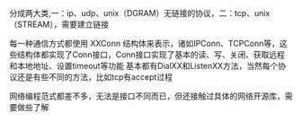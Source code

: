 
分成两大类,一：ip、udp、unix（DGRAM）无链接的协议，二：tcp、unix（STREAM），需要建立链接

每一种通信方式都使用 XXConn 结构体来表示，诸如IPConn、TCPConn等，这些结构体都实现了Conn接口，Conn接口实现了基本的读、写、关闭、获取远程和本地地址、设置timeout等功能
基本都有DialXX和ListenXX方法，当然每个协议还是有些不同的方法，比如tcp有accept过程

网络编程范式都差不多，无法是接口不同而已，但还接触过具体的网络开源库，需要做些了解